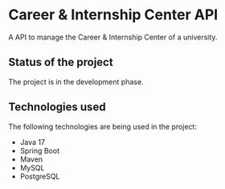 # Career & Internship Center API

A API to manage the Career & Internship Center of a university.

## Status of the project

The project is in the development phase.

## Technologies used

The following technologies are being used in the project:

- Java 17
- Spring Boot
- Maven
- MySQL
- PostgreSQL
